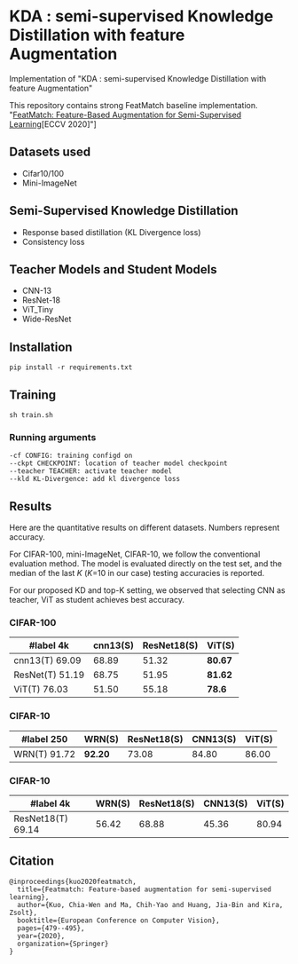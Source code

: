 # KDA : semi-supervised Knowledge Distillation with feature Augmentation
Implementation of "KDA : semi-supervised Knowledge Distillation with feature Augmentation"

This repository contains strong FeatMatch baseline implementation.
"[FeatMatch: Feature-Based Augmentation for Semi-Supervised Learning](https://www.ecva.net/papers/eccv_2020/papers_ECCV/papers/123630460.pdf)[ECCV 2020]"]

## Datasets used
- Cifar10/100
- Mini-ImageNet

## Semi-Supervised Knowledge Distillation
- Response based distillation (KL Divergence loss)
- Consistency loss

## Teacher Models and Student Models
- CNN-13
- ResNet-18
- ViT_Tiny
- Wide-ResNet

## Installation
```
pip install -r requirements.txt

```

## Training
```
sh train.sh
```

### Running arguments

    -cf CONFIG: training configd on
    --ckpt CHECKPOINT: location of teacher model checkpoint
    --teacher TEACHER: activate teacher model
    --kld KL-Divergence: add kl divergence loss


## Results

Here are the quantitative results on different datasets. Numbers represent accuracy.

For CIFAR-100, mini-ImageNet, CIFAR-10, we follow the conventional evaluation method.
The model is evaluated directly on the test set, and the median of the last _K_ (_K_=10 in our case) testing accuracies is reported.

For our proposed KD and top-K setting, we observed that selecting CNN as teacher, ViT as student achieves best accuracy.

### CIFAR-100
\#label 4k | cnn13(S) | ResNet18(S) | ViT(S)
--- | --- | --- | ---
cnn13(T) 69.09 | 68.89 | 51.32 | **80.67**
ResNet(T) 51.19 | 68.75 | 51.95 | **81.62**
ViT(T) 76.03 | 51.50 | 55.18 | **78.6**

### CIFAR-10
\#label 250 | WRN(S) | ResNet18(S) | CNN13(S) | ViT(S)
--- | --- | --- | --- | ---
WRN(T) 91.72 | **92.20** | 73.08 | 84.80 | 86.00 

### CIFAR-10
\#label 4k  | WRN(S) | ResNet18(S) | CNN13(S) | ViT(S)
--- | --- | --- | --- | ---
ResNet18(T) 69.14 | 56.42 | 68.88 | 45.36 | 80.94

## Citation
    @inproceedings{kuo2020featmatch,
      title={Featmatch: Feature-based augmentation for semi-supervised learning},
      author={Kuo, Chia-Wen and Ma, Chih-Yao and Huang, Jia-Bin and Kira, Zsolt},
      booktitle={European Conference on Computer Vision},
      pages={479--495},
      year={2020},
      organization={Springer}
    }

[svhn]: http://ufldl.stanford.edu/housenumbers/
[cifar]: https://www.cs.toronto.edu/~kriz/cifar.html
[mini_imagenet]: https://github.com/twitter/meta-learning-lstm/tree/master/data/miniImagenet
[zca]: https://drive.google.com/drive/folders/14DDmdqMvBSp45ivk589-jpVq9Q4as0xA?usp=sharing

[Chia-Wen Kuo]: https://sites.google.com/view/chiawen-kuo/home
[Chih-Yao Ma]: https://chihyaoma.github.io/
[Jia-Bin Huang]: https://filebox.ece.vt.edu/~jbhuang/
[Zsolt Kira]: https://www.cc.gatech.edu/~zk15/
[arXiv]: https://arxiv.org/abs/2007.08505
[Project]: https://sites.google.com/view/chiawen-kuo/home/featmatch
